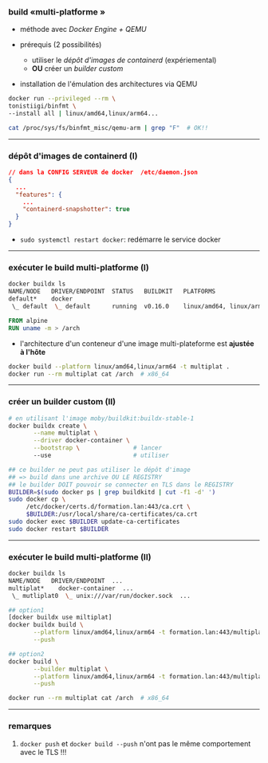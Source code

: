 ### build &#171;multi-platforme &#187;

* méthode avec *Docker Engine + QEMU*

* prérequis (2 possibilités)
  +  utiliser le *dépôt d'images de containerd* (expériemental)
  + **OU** créer un *builder custom*

* installation de l'émulation des architectures via QEMU
```bash
docker run --privileged --rm \
tonistiigi/binfmt \
--install all | linux/amd64,linux/arm64...

cat /proc/sys/fs/binfmt_misc/qemu-arm | grep "F"  # OK!!
```

---

### dépôt d'images de containerd (I)

```json
// dans la CONFIG SERVEUR de docker  /etc/daemon.json
{
  ...
  "features": {
    ...
    "containerd-snapshotter": true
  }
}
```
* `sudo systemctl restart docker`: redémarre le service docker

---

### exécuter le build multi-platforme (I)

```bash
docker buildx ls
NAME/NODE   DRIVER/ENDPOINT  STATUS   BUILDKIT   PLATFORMS
default*    docker
 \_ default  \_ default      running  v0.16.0    linux/amd64, linux/arm64
```

```Dockerfile
FROM alpine
RUN uname -m > /arch
```

* l'architecture d'un conteneur d'une image multi-plateforme est **ajustée à l'hôte**

```bash
docker build --platform linux/amd64,linux/arm64 -t multiplat .
docker run --rm multiplat cat /arch  # x86_64
```

---

### créer un builder custom (II)

```bash
# en utilisant l'image moby/buildkit:buildx-stable-1
docker buildx create \
       --name multiplat \
       --driver docker-container \
       --bootstrap \               # lancer 
       --use                       # utiliser

## ce builder ne peut pas utiliser le dépôt d'image 
## => build dans une archive OU LE REGISTRY
## le builder DOIT pouvoir se connecter en TLS dans le REGISTRY
BUILDER=$(sudo docker ps | grep buildkitd | cut -f1 -d' ')
sudo docker cp \
     /etc/docker/certs.d/formation.lan:443/ca.crt \
     $BUILDER:/usr/local/share/ca-certificates/ca.crt
sudo docker exec $BUILDER update-ca-certificates
sudo docker restart $BUILDER
```
---

### exécuter le build multi-platforme (II)

```bash
docker buildx ls
NAME/NODE   DRIVER/ENDPOINT  ...
multiplat*    docker-container  ...
 \_ mutliplat0  \_ unix:///var/run/docker.sock  ...

## option1
[docker buildx use miltiplat]
docker buildx build \
       --platform linux/amd64,linux/arm64 -t formation.lan:443/multiplat . \
       --push

## option2
docker build \
       --builder multiplat \
       --platform linux/amd64,linux/arm64 -t formation.lan:443/multiplat . \
       --push

docker run --rm multiplat cat /arch  # x86_64
```

---

### remarques

1. `docker push` et `docker build --push` n'ont pas le même comportement avec le TLS !!!